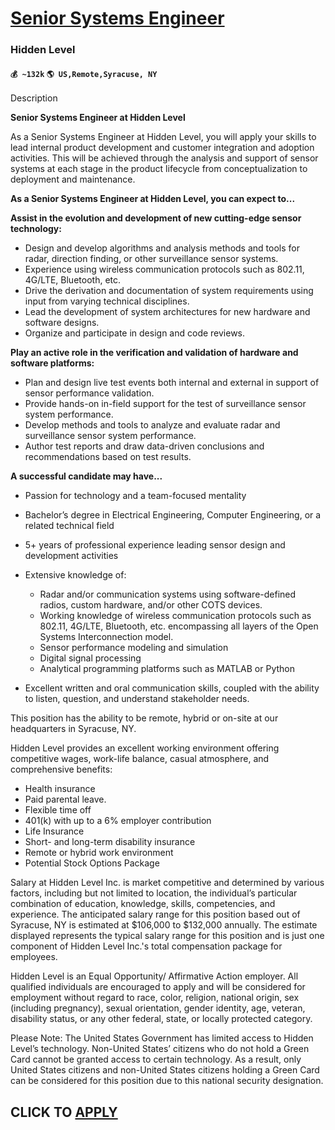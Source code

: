 # [Senior Systems Engineer](https://www.remotewlb.com/apply/senior-systems-engineer-74877)  
### Hidden Level  
#### `💰 ~132k` `🌎 US,Remote,Syracuse, NY`  

Description

**Senior Systems Engineer at Hidden Level**

As a Senior Systems Engineer at Hidden Level, you will apply your skills to lead internal product development and customer integration and adoption activities. This will be achieved through the analysis and support of sensor systems at each stage in the product lifecycle from conceptualization to deployment and maintenance.

  

 **As a Senior Systems Engineer at Hidden Level, you can expect to...**

 **Assist in the evolution and development of new cutting-edge sensor technology:**

  * Design and develop algorithms and analysis methods and tools for radar, direction finding, or other surveillance sensor systems.
  * Experience using wireless communication protocols such as 802.11, 4G/LTE, Bluetooth, etc.
  * Drive the derivation and documentation of system requirements using input from varying technical disciplines.
  * Lead the development of system architectures for new hardware and software designs.
  * Organize and participate in design and code reviews.

 **Play an active role in the verification and validation of hardware and software platforms:**

  * Plan and design live test events both internal and external in support of sensor performance validation.
  * Provide hands-on in-field support for the test of surveillance sensor system performance.
  * Develop methods and tools to analyze and evaluate radar and surveillance sensor system performance.
  * Author test reports and draw data-driven conclusions and recommendations based on test results.

  
**A successful candidate may have...**

  * Passion for technology and a team-focused mentality
  * Bachelor’s degree in Electrical Engineering, Computer Engineering, or a related technical field
  * 5+ years of professional experience leading sensor design and development activities
  * Extensive knowledge of: 

    * Radar and/or communication systems using software-defined radios, custom hardware, and/or other COTS devices.
    * Working knowledge of wireless communication protocols such as 802.11, 4G/LTE, Bluetooth, etc. encompassing all layers of the Open Systems Interconnection model.
    * Sensor performance modeling and simulation
    * Digital signal processing
    * Analytical programming platforms such as MATLAB or Python

  * Excellent written and oral communication skills, coupled with the ability to listen, question, and understand stakeholder needs.

This position has the ability to be remote, hybrid or on-site at our headquarters in Syracuse, NY.

Hidden Level provides an excellent working environment offering competitive wages, work-life balance, casual atmosphere, and comprehensive benefits:

  * Health insurance 
  * Paid parental leave.
  * Flexible time off
  * 401(k) with up to a 6% employer contribution
  * Life Insurance 
  * Short- and long-term disability insurance 
  * Remote or hybrid work environment 
  * Potential Stock Options Package

Salary at Hidden Level Inc. is market competitive and determined by various factors, including but not limited to location, the individual’s particular combination of education, knowledge, skills, competencies, and experience. The anticipated salary range for this position based out of Syracuse, NY is estimated at $106,000 to $132,000 annually. The estimate displayed represents the typical salary range for this position and is just one component of Hidden Level Inc.'s total compensation package for employees.

Hidden Level is an Equal Opportunity/ Affirmative Action employer. All qualified individuals are encouraged to apply and will be considered for employment without regard to race, color, religion, national origin, sex (including pregnancy), sexual orientation, gender identity, age, veteran, disability status, or any other federal, state, or locally protected category.

Please Note: The United States Government has limited access to Hidden Level’s technology. Non-United States’ citizens who do not hold a Green Card cannot be granted access to certain technology. As a result, only United States citizens and non-United States citizens holding a Green Card can be considered for this position due to this national security designation.

  
## CLICK TO [APPLY](https://www.remotewlb.com/apply/senior-systems-engineer-74877)

